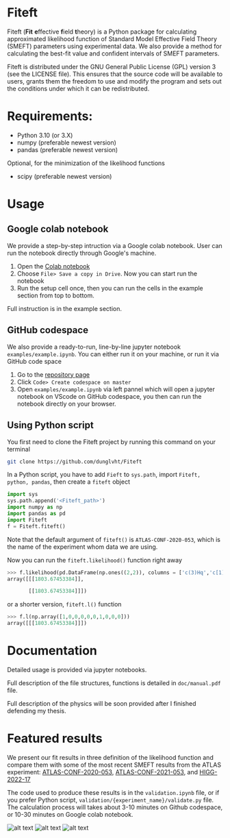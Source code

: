 # Fiteft

Fiteft (**Fit** **e**ffective **f**ield **t**heory) is a Python package for calculating approximated likelihood function of Standard Model Effective Field Theory (SMEFT) parameters using experimental data. We also provide a method for calculating the best-fit value and confident intervals of SMEFT parameters. 

Fiteft is distributed under the GNU General Public License (GPL) version 3 (see the LICENSE file). This ensures that the source code will be available to users, grants them the freedom to use and modify the program and sets out the conditions under which it can be redistributed.

# Requirements:

* Python 3.10 (or 3.X)
* numpy (preferable newest version)
* pandas (preferable newest version)

Optional, for the minimization of the likelihood functions

* scipy (preferable newest version)

# Usage
## Google colab notebook
We provide a step-by-step intruction via a Google colab notebook. User can run the notebook directly through Google's machine.
1. Open the [Colab notebook](https://colab.research.google.com/drive/1GKJ92X3dtJ62XcHKzWMmIFQuWOvYV0oG?usp=sharing)
2. Choose `File> Save a copy in Drive`. Now you can start run the notebook
3. Run the setup cell once, then you can run the cells in the example section from top to bottom.

Full instruction is in the example section.

## GitHub codespace
We also provide a ready-to-run, line-by-line jupyter notebook `examples/example.ipynb`. You can either run it on your machine, or run it via GitHub code space
1. Go to the [repository page](https://github.com/dunglvht/Fiteft)
2. Click `Code> Create codespace on master`
3. Open `examples/example.ipynb` via left pannel which will open a jupyter notebook on VScode on GitHub codespace, you then can run the notebook directly on your browser.


## Using Python script
You first need to clone the Fiteft project by running this command on your terminal

```bash
git clone https://github.com/dunglvht/Fiteft
```

In a Python script, you have to add `Fieft` to `sys.path`, import `Fiteft, python, pandas`, then create a `fiteft` object
```python
import sys
sys.path.append('<Fiteft_path>')
import numpy as np
import pandas as pd
import Fiteft
f = Fiteft.fiteft()
```
Note that the default argument of `fiteft()` is `ATLAS-CONF-2020-053`, which is the name of the experiment whom data we are using.

Now you can run the `fiteft.likelihood()` function right away
```python
>>> f.likelihood(pd.DataFrame(np.ones((2,2)), columns = ['c(3)Hq','c[1]Hl(3)-ll0']))
array([[[1803.67453384]],

       [[1803.67453384]]])
``` 
or a shorter version, `fiteft.l()` function
```python
>>> f.l(np.array([1,0,0,0,0,0,1,0,0,0]))
array([[[1803.67453384]]])
```
# Documentation

Detailed usage is provided via jupyter notebooks. 

Full description of the file structures, functions is detailed in `doc/manual.pdf` file.

Full description of the physics will be soon provided after I finished defending my thesis.

# Featured results
We present our fit results in three definition of the likelihood function and compare them with some of the most recent SMEFT results from the ATLAS experiment: [ATLAS-CONF-2020-053](https://atlas.web.cern.ch/Atlas/GROUPS/PHYSICS/CONFNOTES/ATLAS-CONF-2020-053), [ATLAS-CONF-2021-053](https://atlas.web.cern.ch/Atlas/GROUPS/PHYSICS/CONFNOTES/ATLAS-CONF-2021-053), and [HIGG-2022-17](https://atlas.web.cern.ch/Atlas/GROUPS/PHYSICS/PAPERS/HIGG-2022-17)

The code used to produce these results is in the `validation.ipynb` file, or if you prefer Python script, `validation/{experiment_name}/validate.py` file. The calculation process will takes about 3-10 minutes on Github codespace, or 10-30 minutes on Google colab notebook.

![alt text](validation/ATLAS-CONF-2020-053/fit_linear.png)
![alt text](validation/ATLAS-CONF-2021-053/fit_linear.png)
![alt text](validation/HIGG-2022-17/fit_non-linear.png)
